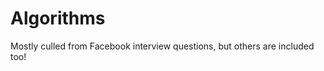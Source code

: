 Algorithms
==========
Mostly culled from Facebook interview questions, but others are included too!
